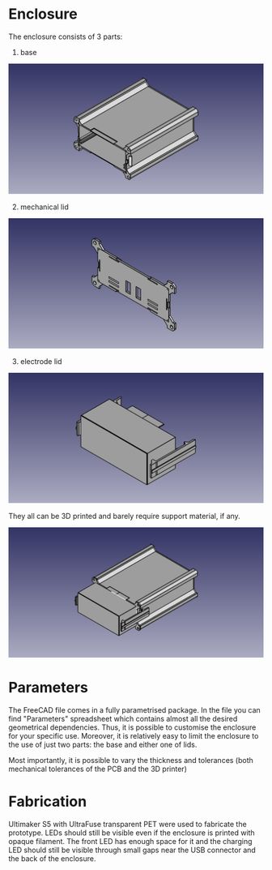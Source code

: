 # Enclosure

 The enclosure consists of 3 parts:
 
 1. base
 
 ![base](../figures/FreeCAD/base.png)
 
 2. mechanical lid
 
  ![mechanical lid](../figures/FreeCAD/mechanical_lid.png)
 
 3. electrode lid
 
  ![electrode lid](../figures/FreeCAD/electrode_lid.png)
 
 They all can be 3D printed and barely require support material, if any. 
 
 ![enclosure assembly](../figures/FreeCAD/enclosure_assembly.png)
 
 # Parameters
 
 The FreeCAD file comes in a fully parametrised package. In the file you can find "Parameters" spreadsheet which contains almost all the desired geometrical dependencies.
 Thus, it is possible to customise the enclosure for your specific use. Moreover, it is relatively easy to limit the enclosure to the use of just two parts: the base and either one of lids.
 
 Most importantly, it is possible to vary the thickness and tolerances (both mechanical tolerances of the PCB and the 3D printer)
 
 # Fabrication
 
 Ultimaker S5 with UltraFuse transparent PET were used to fabricate the prototype. LEDs should still be visible even if the enclosure is printed with opaque filament. The front LED has enough space
 for it and the charging LED should still be visible through small gaps near the USB connector and the back of the enclosure.